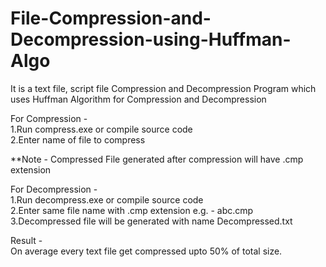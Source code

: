 # File-Compression-and-Decompression-using-Huffman-Algo
It is a text file, script file Compression and Decompression Program which uses Huffman Algorithm for Compression and Decompression

For Compression - <br>
1.Run compress.exe or compile source code <br>
2.Enter name of file to compress <br>

**Note - Compressed File generated after compression will have .cmp extension

For Decompression - <br>
1.Run decompress.exe or compile source code <br>
2.Enter same file name with .cmp extension e.g. - abc.cmp <br>
3.Decompressed file will be generated with name Decompressed.txt <br>

Result - <br>
On average every text file get compressed upto 50% of total size.
